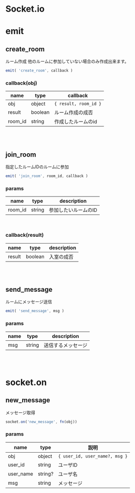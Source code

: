 Socket.io
===




# emit

## create_room

ルーム作成
他のルームに参加していない場合のみ作成出来ます。

``` typescript
emit( 'create_room', callback )
```



### callback(obj)

| name     | type     | callback |
| -------- | -------- | -------- |
| obj      | object   | ```{ result, room_id }``` |
| result   | boolean  | ルーム作成の成否 |
| room_id  | string   | 作成したルームのid |

<br />
<br />

## join_room

指定したルームIDのルームに参加

```typescript
emit( 'join_room', room_id, callback )
```
### params

| name     | type     | description |
| -------- | -------- | -------- |
| room_id  | string   | 参加したいルームのID |

<br />

### callback(result)

| name     | type     | description |
| -------- | -------- | -------- |
| result   | boolean  | 入室の成否 |

<br /><br />
## send_message

ルームにメッセージ送信


```typescript
emit( 'send_message', msg )
```

### params

| name | type     | description |
| ---- | -------- | - |
| msg  | string   | 送信するメッセージ | 

<br /><br />

# socket.on

## new_message

メッセージ取得

```typescript
socket.on('new_message', fn(obj))
```

### params


| name | type | 説明 |
| -------- | -------- | -------- |
| obj     | object     | ```{ user_id, user_name?, msg }```     |
| user_id | string | ユーザID |
| user_name | string? | ユーザ名 |
| msg | string | メッセージ |

